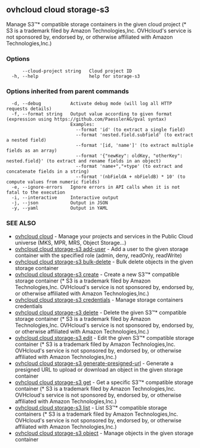 ## ovhcloud cloud storage-s3

Manage S3™* compatible storage containers in the given cloud project (* S3 is a trademark filed by Amazon Technologies,Inc. OVHcloud's service is not sponsored by, endorsed by, or otherwise affiliated with Amazon Technologies,Inc.)

### Options

```
      --cloud-project string   Cloud project ID
  -h, --help                   help for storage-s3
```

### Options inherited from parent commands

```
  -d, --debug           Activate debug mode (will log all HTTP requests details)
  -f, --format string   Output value according to given format (expression using https://github.com/PaesslerAG/gval syntax)
                        Examples:
                          --format 'id' (to extract a single field)
                          --format 'nested.field.subfield' (to extract a nested field)
                          --format '[id, 'name']' (to extract multiple fields as an array)
                          --format '{"newKey": oldKey, "otherKey": nested.field}' (to extract and rename fields in an object)
                          --format 'name+","+type' (to extract and concatenate fields in a string)
                          --format '(nbFieldA + nbFieldB) * 10' (to compute values from numeric fields)
  -e, --ignore-errors   Ignore errors in API calls when it is not fatal to the execution
  -i, --interactive     Interactive output
  -j, --json            Output in JSON
  -y, --yaml            Output in YAML
```

### SEE ALSO

* [ovhcloud cloud](ovhcloud_cloud.md)	 - Manage your projects and services in the Public Cloud universe (MKS, MPR, MRS, Object Storage...)
* [ovhcloud cloud storage-s3 add-user](ovhcloud_cloud_storage-s3_add-user.md)	 - Add a user to the given storage container with the specified role (admin, deny, readOnly, readWrite)
* [ovhcloud cloud storage-s3 bulk-delete](ovhcloud_cloud_storage-s3_bulk-delete.md)	 - Bulk delete objects in the given storage container
* [ovhcloud cloud storage-s3 create](ovhcloud_cloud_storage-s3_create.md)	 - Create a new S3™* compatible storage container (* S3 is a trademark filed by Amazon Technologies,Inc. OVHcloud's service is not sponsored by, endorsed by, or otherwise affiliated with Amazon Technologies,Inc.)
* [ovhcloud cloud storage-s3 credentials](ovhcloud_cloud_storage-s3_credentials.md)	 - Manage storage containers credentials
* [ovhcloud cloud storage-s3 delete](ovhcloud_cloud_storage-s3_delete.md)	 - Delete the given S3™* compatible storage container (* S3 is a trademark filed by Amazon Technologies,Inc. OVHcloud's service is not sponsored by, endorsed by, or otherwise affiliated with Amazon Technologies,Inc.)
* [ovhcloud cloud storage-s3 edit](ovhcloud_cloud_storage-s3_edit.md)	 - Edit the given S3™* compatible storage container (* S3 is a trademark filed by Amazon Technologies,Inc. OVHcloud's service is not sponsored by, endorsed by, or otherwise affiliated with Amazon Technologies,Inc.)
* [ovhcloud cloud storage-s3 generate-presigned-url](ovhcloud_cloud_storage-s3_generate-presigned-url.md)	 - Generate a presigned URL to upload or download an object in the given storage container
* [ovhcloud cloud storage-s3 get](ovhcloud_cloud_storage-s3_get.md)	 - Get a specific S3™* compatible storage container (* S3 is a trademark filed by Amazon Technologies,Inc. OVHcloud's service is not sponsored by, endorsed by, or otherwise affiliated with Amazon Technologies,Inc.)
* [ovhcloud cloud storage-s3 list](ovhcloud_cloud_storage-s3_list.md)	 - List S3™* compatible storage containers (* S3 is a trademark filed by Amazon Technologies,Inc. OVHcloud's service is not sponsored by, endorsed by, or otherwise affiliated with Amazon Technologies,Inc.)
* [ovhcloud cloud storage-s3 object](ovhcloud_cloud_storage-s3_object.md)	 - Manage objects in the given storage container

